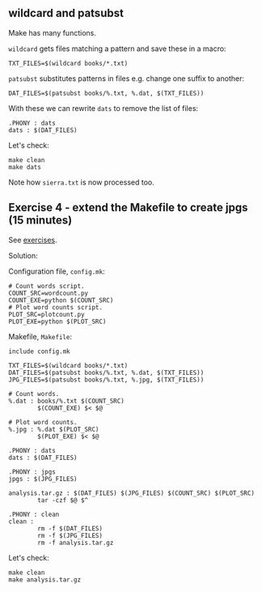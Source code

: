 
wildcard and patsubst
---------------------

Make has many functions. 

`wildcard` gets files matching a pattern and save these in a macro:

    TXT_FILES=$(wildcard books/*.txt)

`patsubst` substitutes patterns in files e.g. change one suffix to another:

    DAT_FILES=$(patsubst books/%.txt, %.dat, $(TXT_FILES))

With these we can rewrite `dats` to remove the list of files:

    .PHONY : dats
    dats : $(DAT_FILES)

Let's check:

    make clean
    make dats

Note how `sierra.txt` is now processed too.

Exercise 4 - extend the Makefile to create jpgs (15 minutes)
-----------------------------------------------

See [exercises](MakeExercises.md).

Solution:

Configuration file, `config.mk`:

    # Count words script.
    COUNT_SRC=wordcount.py
    COUNT_EXE=python $(COUNT_SRC)
    # Plot word counts script.
    PLOT_SRC=plotcount.py
    PLOT_EXE=python $(PLOT_SRC)

Makefile, `Makefile`:

    include config.mk

    TXT_FILES=$(wildcard books/*.txt)
    DAT_FILES=$(patsubst books/%.txt, %.dat, $(TXT_FILES))
    JPG_FILES=$(patsubst books/%.txt, %.jpg, $(TXT_FILES))

    # Count words.
    %.dat : books/%.txt $(COUNT_SRC)
            $(COUNT_EXE) $< $@

    # Plot word counts.
    %.jpg : %.dat $(PLOT_SRC)
            $(PLOT_EXE) $< $@

    .PHONY : dats
    dats : $(DAT_FILES)

    .PHONY : jpgs
    jpgs : $(JPG_FILES)

    analysis.tar.gz : $(DAT_FILES) $(JPG_FILES) $(COUNT_SRC) $(PLOT_SRC)
            tar -czf $@ $^

    .PHONY : clean
    clean : 
            rm -f $(DAT_FILES)
            rm -f $(JPG_FILES)
            rm -f analysis.tar.gz

Let's check:

    make clean
    make analysis.tar.gz

